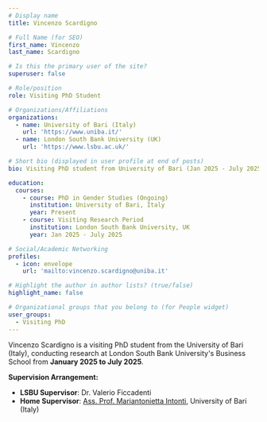 ```yaml
---
# Display name
title: Vincenzo Scardigno

# Full Name (for SEO)
first_name: Vincenzo
last_name: Scardigno

# Is this the primary user of the site?
superuser: false

# Role/position
role: Visiting PhD Student

# Organizations/Affiliations
organizations:
  - name: University of Bari (Italy)
    url: 'https://www.uniba.it/'
  - name: London South Bank University (UK)
    url: 'https://www.lsbu.ac.uk/'

# Short bio (displayed in user profile at end of posts)
bio: Visiting PhD student from University of Bari (Jan 2025 - July 2025), supervised by Dr. Valerio Ficcadenti at LSBU and Ass. Prof. Mariantonietta Intonti at home institution. Research focuses on academic mobility analysis and higher education studies.

education:
  courses:
    - course: PhD in Gender Studies (Ongoing)
      institution: University of Bari, Italy
      year: Present
    - course: Visiting Research Period
      institution: London South Bank University, UK
      year: Jan 2025 - July 2025

# Social/Academic Networking
profiles:
  - icon: envelope
    url: 'mailto:vincenzo.scardigno@uniba.it'

# Highlight the author in author lists? (true/false)
highlight_name: false

# Organizational groups that you belong to (for People widget)
user_groups:
  - Visiting PhD
---
```

Vincenzo Scardigno is a visiting PhD student from the University of Bari (Italy), conducting research at London South Bank University's Business School from **January 2025 to July 2025**.

**Supervision Arrangement:**
- **LSBU Supervisor**: Dr. Valerio Ficcadenti  
- **Home Supervisor**: [Ass. Prof. Mariantonietta Intonti](https://www.uniba.it/it/docenti/intonti-mariantonietta), University of Bari (Italy)